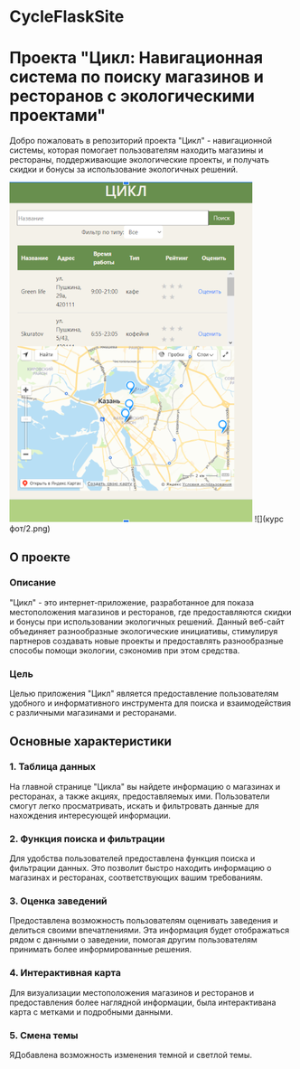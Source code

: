 # CycleFlaskSite
# Проекта "Цикл: Навигационная система по поиску магазинов и ресторанов с экологическими проектами"

Добро пожаловать в репозиторий проекта "Цикл" - навигационной системы, которая помогает пользователям находить магазины и рестораны, поддерживающие экологические проекты, и получать скидки и бонусы за использование экологичных решений.

![](https://github.com/DiShaYa/CycleFlaskSite/blob/main/курс%20фот/Снимок%20экрана%202024-05-17%20020329.png)
![](курс фот/2.png)

## О проекте

### Описание

"Цикл" - это интернет-приложение, разработанное для показа местоположения магазинов и ресторанов, где предоставляются скидки и бонусы при использовании экологичных решений. Данный веб-сайт объединяет разнообразные экологические инициативы, стимулируя партнеров создавать новые проекты и предоставлять разнообразные способы помощи экологии, сэкономив при этом средства.

### Цель

Целью приложения "Цикл" является предоставление пользователям удобного и информативного инструмента для поиска и взаимодействия с различными магазинами и ресторанами.

## Основные характеристики

### 1. Таблица данных

На главной странице "Цикла" вы найдете информацию о магазинах и ресторанах, а также акциях, предоставляемых ими. Пользователи смогут легко просматривать, искать и фильтровать данные для нахождения интересующей информации.

### 2. Функция поиска и фильтрации

Для удобства пользователей предоставлена функция поиска и фильтрации данных. Это позволит быстро находить информацию о магазинах и ресторанах, соответствующих вашим требованиям.

### 3. Оценка заведений

Предоставлена возможность пользователям оценивать заведения и делиться своими впечатлениями. Эта информация будет отображаться рядом с данными о заведении, помогая другим пользователям принимать более информированные решения.

### 4. Интерактивная карта

Для визуализации местоположения магазинов и ресторанов и предоставления более наглядной информации, была интерактивана карта с метками и подробными данными.

### 5. Смена темы

ЯДобавлена возможность изменения темной и светлой темы.
